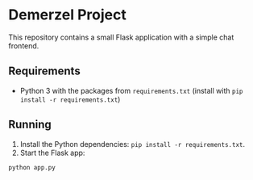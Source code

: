 # Demerzel Project

This repository contains a small Flask application with a simple chat frontend.

## Requirements

* Python 3 with the packages from `requirements.txt` (install with `pip install -r requirements.txt`)


## Running

1. Install the Python dependencies: `pip install -r requirements.txt`.
2. Start the Flask app:

```bash
python app.py
```

